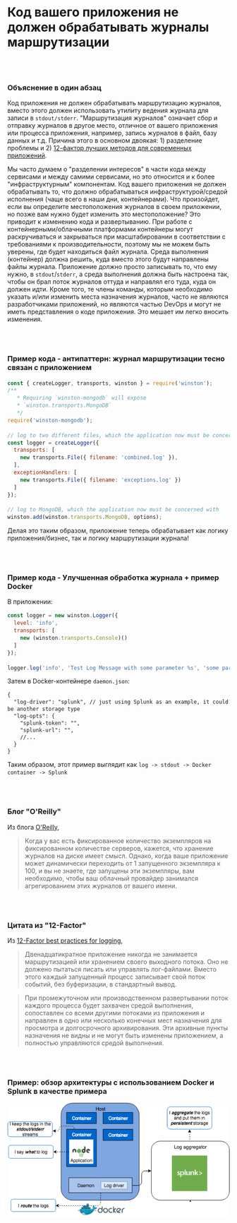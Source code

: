 # Код вашего приложения не должен обрабатывать журналы маршрутизации

<br/><br/>

### Объяснение в один абзац

Код приложения не должен обрабатывать маршрутизацию журналов, вместо этого должен использовать утилиту ведения журнала для записи в `stdout/stderr`. "Маршрутизация журналов" означает сбор и отправку журналов в другое место, отличное от вашего приложения или процесса приложения, например, запись журналов в файл, базу данных и т.д. Причина этого в основном двоякая: 1) разделение проблемы и 2) [12-фактор лучших методов для современных приложений](https://12factor.net/logs).

Мы часто думаем о "разделении интересов" в части кода между сервисами и между самими сервисами, но это относится и к более "инфраструктурным" компонентам. Код вашего приложения не должен обрабатывать то, что должно обрабатываться инфраструктурой/средой исполнения (чаще всего в наши дни, контейнерами). Что произойдет, если вы определите местоположения журналов в своем приложении, но позже вам нужно будет изменить это местоположение? Это приводит к изменению кода и развертыванию. При работе с контейнерными/облачными платформами контейнеры могут раскручиваться и закрываться при масштабировании в соответствии с требованиями к производительности, поэтому мы не можем быть уверены, где будет находиться файл журнала. Среда выполнения (контейнер) должна решить, куда вместо этого будут направлены файлы журнала. Приложение должно просто записывать то, что ему нужно, в `stdout`/`stderr`, а среда выполнения должна быть настроена так, чтобы он брал поток журналов оттуда и направлял его туда, куда он должен идти. Кроме того, те члены команды, которым необходимо указать и/или изменить места назначения журналов, часто не являются разработчиками приложений, но являются частью DevOps и могут не иметь представления о коде приложения. Это мешает им легко вносить изменения.

<br/><br/>

### Пример кода - антипаттерн: журнал маршрутизации тесно связан с приложением

```javascript
const { createLogger, transports, winston } = require('winston');
/**
   * Requiring `winston-mongodb` will expose
   * `winston.transports.MongoDB`
   */
require('winston-mongodb');
 
// log to two different files, which the application now must be concerned with
const logger = createLogger({
  transports: [
    new transports.File({ filename: 'combined.log' }),
  ],
  exceptionHandlers: [
    new transports.File({ filename: 'exceptions.log' })
  ]
});
 
// log to MongoDB, which the application now must be concerned with
winston.add(winston.transports.MongoDB, options);
```
Делая это таким образом, приложение теперь обрабатывает как логику приложения/бизнес, так и логику маршрутизации журнала!

<br/><br/>

### Пример кода - Улучшенная обработка журнала + пример Docker
В приложении:
```javascript
const logger = new winston.Logger({
  level: 'info',
  transports: [
    new (winston.transports.Console)()
  ]
});

logger.log('info', 'Test Log Message with some parameter %s', 'some parameter', { anything: 'This is metadata' });
```
Затем в Docker-контейнере `daemon.json`:
```json5
{
  "log-driver": "splunk", // just using Splunk as an example, it could be another storage type
  "log-opts": {
    "splunk-token": "",
    "splunk-url": "",
    //...
  }
}
```
Таким образом, этот пример выглядит как `log -> stdout -> Docker container -> Splunk`

<br/><br/>

### Блог "O'Reilly"

Из блога [O'Reilly](https://www.oreilly.com/ideas/a-cloud-native-approach-to-logs),
> Когда у вас есть фиксированное количество экземпляров на фиксированном количестве серверов, кажется, что хранение журналов на диске имеет смысл. Однако, когда ваше приложение может динамически переходить от 1 запущенного экземпляра к 100, и вы не знаете, где запущены эти экземпляры, вам необходимо, чтобы ваш облачный провайдер занимался агрегированием этих журналов от вашего имени.

<br/><br/>

### Цитата из "12-Factor"

Из [12-Factor best practices for logging](https://12factor.net/logs),
> Двенадцатикратное приложение никогда не занимается маршрутизацией или хранением своего выходного потока. Оно не должено пытаться писать или управлять лог-файлами. Вместо этого каждый запущенный процесс записывает свой поток событий, без буферизации, в стандартный вывод.
 
> При промежуточном или производственном развертывании поток каждого процесса будет захвачен средой выполнения, сопоставлен со всеми другими потоками из приложения и направлен в одно или несколько конечных мест назначения для просмотра и долгосрочного архивирования. Эти архивные пункты назначения не видны и не могут быть изменены приложением, а полностью управляются средой выполнения.

<br/><br/>

### Пример: обзор архитектуры с использованием Docker и Splunk в качестве примера

![alt text](/assets/images/logging-overview.png "Log routing overview")

<br/><br/>
